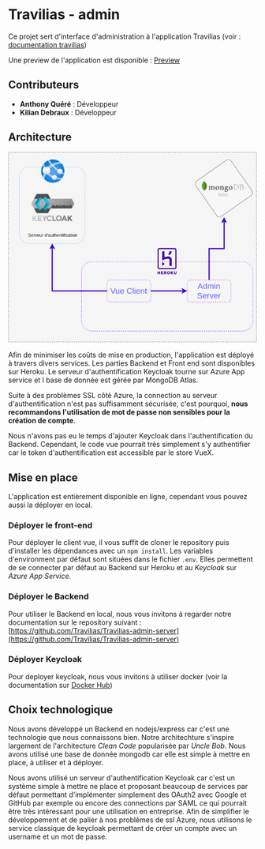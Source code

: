 # Travilias - admin

Ce projet sert d'interface d'administration à l'application Travilias (voir : [documentation travilias](./docs/Travilias.md))

Une preview de l'application est disponible : [Preview](http://admin.travilias.com)

## Contributeurs

- **Anthony Quéré** : Développeur
- **Kilian Debraux** : Développeur

## Architecture
![Schema d'architecture](./docs/architecture.png)

Afin de minimiser les coûts de mise en production, l'application est déployé à travers divers services. Les parties Backend et Front end sont disponibles sur Heroku. Le serveur d'authentification Keycloak tourne sur Azure App service et l base de donnée est gérée par MongoDB Atlas. 

Suite à des problèmes SSL côté Azure, la connection au serveur d'authentification n'est pas suffisamment sécurisée, c'est pourquoi, **nous recommandons l'utilisation de mot de passe non sensibles pour la création de compte**. 

Nous n'avons pas eu le temps d'ajouter Keycloak dans l'authentification du Backend. Cependant, le code vue pourrait très simplement s'y authentifier car le token d'authentification est accessible par le store VueX.

## Mise en place

L'application est entièrement disponible en ligne, cependant vous pouvez aussi la déployer en local. 

### Déployer le front-end
Pour déployer le client vue, il vous suffit de cloner le repository puis d'installer les dépendances avec un `npm install`. Les variables d'environment par défaut sont situées dans le fichier `.env`. Elles permettent de se connecter par défaut au Backend sur Heroku et au *Keycloak* sur *Azure App Service*.

### Déployer le Backend
Pour utiliser le Backend en local, nous vous invitons à regarder notre documentation sur le repository suivant : [https://github.com/Travilias/Travilias-admin-server](https://github.com/Travilias/Travilias-admin-server)

### Déployer Keycloak
Pour deployer keycloak, nous vous invitons à utiliser docker (voir la documentation sur [Docker Hub](https://hub.docker.com/r/jboss/keycloak/))

## Choix technologique
Nous avons développé un Backend en nodejs/express car c'est une technologie que nous connaissons bien. Notre architechture s'inspire largement de l'architecture *Clean Code* popularisée par *Uncle Bob*. Nous avons utilisé une base de donnée mongodb car elle est simple à mettre en place, à utiliser et à déployer.

Nous avons utilisé un serveur d'authentification Keycloak car c'est un système simple à mettre ne place et proposant beaucoup de services par défaut permettant d'implémenter simplement des OAuth2 avec Google et GitHub par exemple ou encore des connections par SAML ce qui pourrait être très intéressant pour une utilisation en entreprise. Afin de simplifier le développement et de palier à nos problèmes de ssl Azure, nous utilisons le service classique de keycloak permettant de créer un compte avec un username et un mot de passe.


